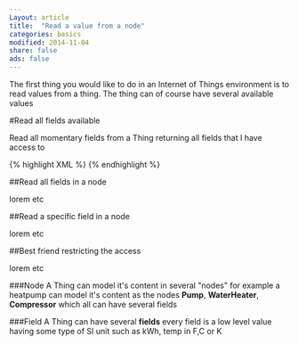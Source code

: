 ```yaml
---
Layout: article
title:  "Read a value from a node"
categories: basics
modified: 2014-11-04
share: false
ads: false
---
```


The first thing you would like to do in an Internet of Things environment is to read values from a thing. The thing can of course have several available values 

#Read all fields available

Read all momentary fields from a Thing returning all fields that I have access to

{% highlight XML %}
<iq type='get'
       from='my-device@my-domain.com/resource_id'
       to='your-device@your-domain.com'
       id='S0001'>
      <req xmlns='urn:xmpp:iot:sensordata' seqnr='1' momentary='true'/>
   </iq>
{% endhighlight %}

##Read all fields in a node

lorem etc

##Read a specific field in a node

lorem etc

##Best friend restricting the access

lorem etc

###Node
A Thing can model it's content in several "nodes" for example a heatpump can model it's content as the nodes **Pump**, **WaterHeater**, **Compressor** which all can have several fields

###Field
A Thing can have several **fields** every field is a low level value having some type of SI unit such as kWh, temp in F,C or K

[pidgin-ex]: http://im.about.com/od/imfornewusers/ss/pidgin-account-adding-contacts.htm


